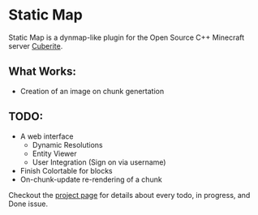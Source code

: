 # Static Map
Static Map is a dynmap-like plugin for the Open Source C++ Minecraft server [Cuberite](https://github.com/cuberite/cuberite).

## What Works:
- Creation of an image on chunk genertation

## TODO:
- A web interface
    - Dynamic Resolutions
    - Entity Viewer
    - User Integration (Sign on via username)
- Finish Colortable for blocks
- On-chunk-update re-rendering of a chunk

Checkout the [project page](https://github.com/KrystilizeNevaDies/StaticMap/projects/1) for details about every todo, in progress, and Done issue.
